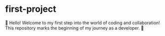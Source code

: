 # first-project
👋 Hello!
Welcome to my first step into the world of coding and collaboration!  
This repository marks the beginning of my journey as a developer. 🚀
